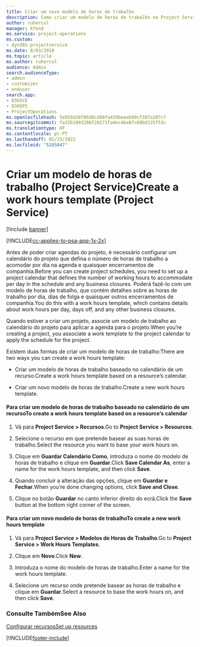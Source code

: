 ```yaml
---
title: Criar um novo modelo de horas de trabalho
description: Como criar um modelo de horas de trabalho no Project Service
author: ruhercul
manager: kfend
ms.service: project-operations
ms.custom:
- dyn365-projectservice
ms.date: 8/03/2018
ms.topic: article
ms.author: ruhercul
audience: Admin
search.audienceType:
- admin
- customizer
- enduser
search.app:
- D365CE
- D365PS
- ProjectOperations
ms.openlocfilehash: 5e859a58f86d8cd98fa429beeeb99cf397a207cf
ms.sourcegitcommit: fa32b1893286f20271fa4ec4be8fc68bd135f53c
ms.translationtype: HT
ms.contentlocale: pt-PT
ms.lasthandoff: 02/15/2021
ms.locfileid: "5285047"
---
```

# <a name="create-a-work-hours-template-project-service"></a><span data-ttu-id="a943d-103">Criar um modelo de horas de trabalho (Project Service)</span><span class="sxs-lookup"><span data-stu-id="a943d-103">Create a work hours template (Project Service)</span></span>

[!include [banner](../includes/psa-now-project-operations.md)]

[!INCLUDE[cc-applies-to-psa-app-1x-2x](../includes/cc-applies-to-psa-app-1x-2x.md)]

<span data-ttu-id="a943d-104">Antes de poder criar agendas do projeto, é necessário configurar um calendário do projeto que defina o número de horas de trabalho a acomodar por dia na agenda e quaisquer encerramentos de companhia.</span><span class="sxs-lookup"><span data-stu-id="a943d-104">Before you can create project schedules, you need to set up a project calendar that defines the number of working hours to accommodate per day in the schedule and any business closures.</span></span> <span data-ttu-id="a943d-105">Poderá fazê-lo com um modelo de horas de trabalho, que contém detalhes sobre as horas de trabalho por dia, dias de folga e quaisquer outros encerramentos de companhia.</span><span class="sxs-lookup"><span data-stu-id="a943d-105">You do this with a work hours template, which contains details about work hours per day, days off, and any other business closures.</span></span>  
  
 <span data-ttu-id="a943d-106">Quando estiver a criar um projeto, associe um modelo de trabalho ao calendário do projeto para aplicar a agenda para o projeto.</span><span class="sxs-lookup"><span data-stu-id="a943d-106">When you’re creating a project, you associate a work template to the project calendar to apply the schedule for the project.</span></span>  
  
 <span data-ttu-id="a943d-107">Existem duas formas de criar um modelo de horas de trabalho:</span><span class="sxs-lookup"><span data-stu-id="a943d-107">There are two ways you can create a work hours template:</span></span>  
  
-   <span data-ttu-id="a943d-108">Criar um modelo de horas de trabalho baseado no calendário de um recurso.</span><span class="sxs-lookup"><span data-stu-id="a943d-108">Create a work hours template based on a resource’s calendar.</span></span>  
  
-   <span data-ttu-id="a943d-109">Criar um novo modelo de horas de trabalho.</span><span class="sxs-lookup"><span data-stu-id="a943d-109">Create a new work hours template.</span></span>  
  
#### <a name="to-create-a-work-hours-template-based-on-a-resources-calendar"></a><span data-ttu-id="a943d-110">Para criar um modelo de horas de trabalho baseado no calendário de um recurso</span><span class="sxs-lookup"><span data-stu-id="a943d-110">To create a work hours template based on a resource’s calendar</span></span>  
  
1.  <span data-ttu-id="a943d-111">Vá para **Project Service > Recursos**.</span><span class="sxs-lookup"><span data-stu-id="a943d-111">Go to **Project Service > Resources**.</span></span>  
  
2.  <span data-ttu-id="a943d-112">Selecione o recurso em que pretende basear as suas horas de trabalho.</span><span class="sxs-lookup"><span data-stu-id="a943d-112">Select the resource you want to base your work hours on.</span></span>  
  
3.  <span data-ttu-id="a943d-113">Clique em **Guardar Calendário Como**, introduza o nome do modelo de horas de trabalho e clique em **Guardar**.</span><span class="sxs-lookup"><span data-stu-id="a943d-113">Click **Save Calendar As**, enter a name for the work hours template, and then click **Save**.</span></span>  
  
4.  <span data-ttu-id="a943d-114">Quando concluir a alteração das opções, clique em **Guardar e Fechar**.</span><span class="sxs-lookup"><span data-stu-id="a943d-114">When you’re done changing options, click **Save and Close**.</span></span>  
  
5.  <span data-ttu-id="a943d-115">Clique no botão **Guardar** no canto inferior direito do ecrã.</span><span class="sxs-lookup"><span data-stu-id="a943d-115">Click the **Save** button at the bottom right corner of the screen.</span></span>  
  
#### <a name="to-create-a-new-work-hours-template"></a><span data-ttu-id="a943d-116">Para criar um novo modelo de horas de trabalho</span><span class="sxs-lookup"><span data-stu-id="a943d-116">To create a new work hours template</span></span>  
  
1.  <span data-ttu-id="a943d-117">Vá para **Project Service > Modelos de Horas de Trabalho**.</span><span class="sxs-lookup"><span data-stu-id="a943d-117">Go to **Project Service > Work Hours Templates**.</span></span>  
  
2.  <span data-ttu-id="a943d-118">Clique em **Novo**.</span><span class="sxs-lookup"><span data-stu-id="a943d-118">Click **New**.</span></span>  
  
3.  <span data-ttu-id="a943d-119">Introduza o nome do modelo de horas de trabalho.</span><span class="sxs-lookup"><span data-stu-id="a943d-119">Enter a name for the work hours template.</span></span>  
  
4.  <span data-ttu-id="a943d-120">Selecione um recurso onde pretende basear as horas de trabalho e clique em **Guardar**.</span><span class="sxs-lookup"><span data-stu-id="a943d-120">Select a resource to base the work hours on, and then click **Save**.</span></span>  
  
### <a name="see-also"></a><span data-ttu-id="a943d-121">Consulte Também</span><span class="sxs-lookup"><span data-stu-id="a943d-121">See Also</span></span>  
 [<span data-ttu-id="a943d-122">Configurar recursos</span><span class="sxs-lookup"><span data-stu-id="a943d-122">Set up resources</span></span>](../psa/set-up-resources.md)


[!INCLUDE[footer-include](../includes/footer-banner.md)]